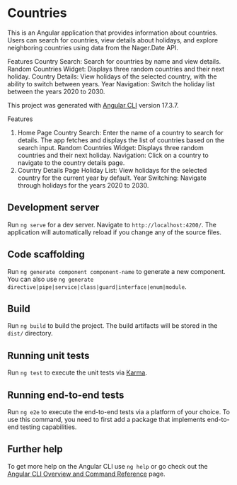 # Countries
This is an Angular application that provides information about countries. Users can search for countries, view details about holidays, and explore neighboring countries using data from the Nager.Date API.

Features
Country Search: Search for countries by name and view details.
Random Countries Widget: Displays three random countries and their next holiday.
Country Details: View holidays of the selected country, with the ability to switch between years.
Year Navigation: Switch the holiday list between the years 2020 to 2030.

This project was generated with [Angular CLI](https://github.com/angular/angular-cli) version 17.3.7.

Features
1. Home Page
   Country Search: Enter the name of a country to search for details. The app fetches and displays the list of countries based on the search input.
   Random Countries Widget: Displays three random countries and their next holiday.
   Navigation: Click on a country to navigate to the country details page.
2. Country Details Page
   Holiday List: View holidays for the selected country for the current year by default.
   Year Switching: Navigate through holidays for the years 2020 to 2030.

## Development server

Run `ng serve` for a dev server. Navigate to `http://localhost:4200/`. The application will automatically reload if you change any of the source files.

## Code scaffolding

Run `ng generate component component-name` to generate a new component. You can also use `ng generate directive|pipe|service|class|guard|interface|enum|module`.

## Build

Run `ng build` to build the project. The build artifacts will be stored in the `dist/` directory.

## Running unit tests

Run `ng test` to execute the unit tests via [Karma](https://karma-runner.github.io).

## Running end-to-end tests

Run `ng e2e` to execute the end-to-end tests via a platform of your choice. To use this command, you need to first add a package that implements end-to-end testing capabilities.

## Further help

To get more help on the Angular CLI use `ng help` or go check out the [Angular CLI Overview and Command Reference](https://angular.io/cli) page.
